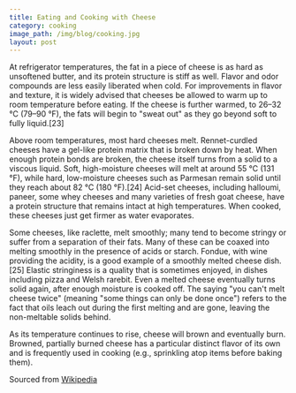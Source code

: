 ```yaml
---
title: Eating and Cooking with Cheese
category: cooking
image_path: /img/blog/cooking.jpg
layout: post
---
```


At refrigerator temperatures, the fat in a piece of cheese is as hard as unsoftened butter, and its protein structure is stiff as well. Flavor and odor compounds are less easily liberated when cold. For improvements in flavor and texture, it is widely advised that cheeses be allowed to warm up to room temperature before eating. If the cheese is further warmed, to 26–32 °C (79–90 °F), the fats will begin to "sweat out" as they go beyond soft to fully liquid.[23]

Above room temperatures, most hard cheeses melt. Rennet-curdled cheeses have a gel-like protein matrix that is broken down by heat. When enough protein bonds are broken, the cheese itself turns from a solid to a viscous liquid. Soft, high-moisture cheeses will melt at around 55 °C (131 °F), while hard, low-moisture cheeses such as Parmesan remain solid until they reach about 82 °C (180 °F).[24] Acid-set cheeses, including halloumi, paneer, some whey cheeses and many varieties of fresh goat cheese, have a protein structure that remains intact at high temperatures. When cooked, these cheeses just get firmer as water evaporates.

Some cheeses, like raclette, melt smoothly; many tend to become stringy or suffer from a separation of their fats. Many of these can be coaxed into melting smoothly in the presence of acids or starch. Fondue, with wine providing the acidity, is a good example of a smoothly melted cheese dish.[25] Elastic stringiness is a quality that is sometimes enjoyed, in dishes including pizza and Welsh rarebit. Even a melted cheese eventually turns solid again, after enough moisture is cooked off. The saying "you can't melt cheese twice" (meaning "some things can only be done once") refers to the fact that oils leach out during the first melting and are gone, leaving the non-meltable solids behind.

As its temperature continues to rise, cheese will brown and eventually burn. Browned, partially burned cheese has a particular distinct flavor of its own and is frequently used in cooking (e.g., sprinkling atop items before baking them).

Sourced from [Wikipedia](https://en.wikipedia.org/wiki/Cheese#Eating_and_cooking)
